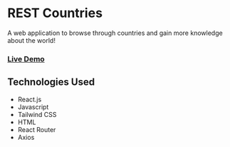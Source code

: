 # REST Countries
A web application to browse through countries and gain more knowledge about the world!

### [Live Demo](https://rest-countries-tn.netlify.app/)


## Technologies Used
* React.js
* Javascript
* Tailwind CSS
* HTML
* React Router
* Axios
